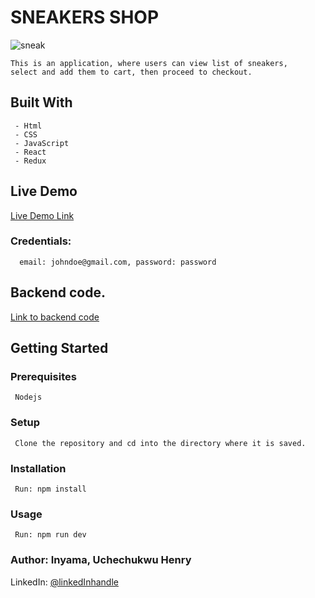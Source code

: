 # SNEAKERS SHOP

![sneak](https://user-images.githubusercontent.com/46329537/185915291-0ba3d627-8b82-458c-953a-eff71f990b74.png)


    This is an application, where users can view list of sneakers, 
    select and add them to cart, then proceed to checkout.
     
## Built With
     - Html
     - CSS
     - JavaScript
     - React
     - Redux

## Live Demo 
[Live Demo Link](https://zingy-trifle-a46a4b.netlify.app/)
### Credentials: 
      email: johndoe@gmail.com, password: password

## Backend code.
[Link to backend code](https://github.com/uche-inyama/sneaker-api)
    
## Getting Started

### Prerequisites
     Nodejs
### Setup
     Clone the repository and cd into the directory where it is saved.
### Installation
     Run: npm install
### Usage
     Run: npm run dev

### Author: Inyama, Uchechukwu Henry

LinkedIn: [@linkedInhandle](https://www.linkedin.com/in/uchechukwu-inyama)
